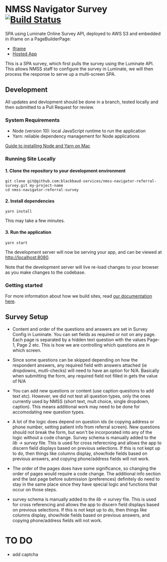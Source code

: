 # NMSS Navigator Survey [![Build Status](https://travis-ci.com/blackbaud-services/nmss-navigator-referral-survey.svg?token=ndsoyNuX4LzdzVnawZqB&branch=master)](https://travis-ci.com/blackbaud-services/nmss-navigator-referral-survey)

SPA using Luminate Online Survey API, deployed to AWS S3 and embedded in iframe on a PageBuilderPage:
- [Iframe](https://secure.nationalmssociety.org/site/SPageServer?pagename=navigator_referral_survey)
- [Hosted App](https://nmss-referral-survey.blackbaud-sites.com)

This is a SPA survey, which first pulls the survey using the Luminate API. This allows NMSS staff to configure the survey in Luminate, we will then process the response to serve up a multi-screen SPA.

## Development
All updates and devlopment should be done in a branch, tested locally and then submitted to a Pull Request for review.

### System Requirements

- Node (version 10): local JavaScript runtime to run the application
- Yarn: reliable dependency management for Node applications

[Guide to installing Node and Yarn on Mac](https://medium.com/@itsromiljain/the-best-way-to-install-node-js-npm-and-yarn-on-mac-osx-4d8a8544987a)

### Running Site Locally

#### 1. Clone the repository to your development environment

```
git clone git@github.com:blackbaud-services/nmss-navigator-referral-survey.git my-project-name
cd nmss-navigator-referral-survey
```

#### 2. Install dependencies

```
yarn install
```

This may take a few minutes.


#### 3. Run the application

```
yarn start
```

The development server will now be serving your app, and can be viewed at [http://localhost:8080](http://localhost:8080).

Note that the development server will live re-load changes to your browser as you make changes to the codebase.

### Getting started

For more information about how we build sites, read [our documentation here](https://blackbaud-professional-services.github.io/services-engineering).


## Survey Setup

- Content and order of the questions and answers are set in Survey Config in Luminate. You can set fields as required or not on any page. Each page is separated by a hidden text question with the values Page-1, Page 2 etc. This is how we are controlling which questions are in which screen.

- Since some questions can be skipped depending on how the respondent answers, any required field with answers attached (ie dropdowns, mutli-checks) will need to have an option for N/A. Basically when submitting the form, any required field not filled in gets the value of N/A

- You can add new questions or content (use caption questions to add text etc). However, we did not test all question types, only the ones currently used by NMSS (short text, mult choice, single dropdown, caption). This means additional work may need to be done for accomodating new question types.

- A lot of the logic does depend on question ids (ie copying address or phone number, setting patient info from referral screen). New questions should not break the form, but won't be incorporated into any of the logic without a code change. Survey schema is manually added to the *lib -> survey* file. This is used for cross referecning and allows the app to discern field displays based on previous selections. If this is not kept up to do, then things like columns display, show/hide fields based on previous answers, and copying phone/address fields will not work.

- The order of the pages does have some significance, so changing the order of pages would require a code change. The additional info section and the last page before submission (preferences) definitely do need to stay in the same place since they have special logic and functions that occur on those steps.

- survey schema is manually added to the *lib -> survey* file. This is used for cross referencing and allows the app to discern field displays based on previous selections. If this is not kept up to do, then things like columns display, show/hide fields based on previous answers, and copying phone/address fields will not work.

# TO DO
- add captcha

